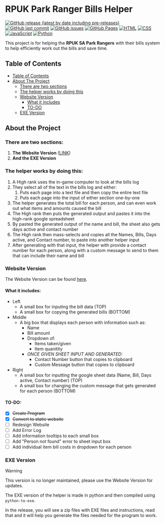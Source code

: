# RPUK Park Ranger Bills Helper

[![GitHub release (latest by date including pre-releases)](https://img.shields.io/github/v/release/KeyErrorFinn/rpuk-park-ranger-bills?include_prereleases)](https://img.shields.io/github/v/release/KeyErrorFinn/rpuk-park-ranger-bills?include_prereleases)
[![GitHub last commit](https://img.shields.io/github/last-commit/KeyErrorFinn/rpuk-park-ranger-bills)](https://img.shields.io/github/last-commit/KeyErrorFinn/rpuk-park-ranger-bills)
[![GitHub issues](https://img.shields.io/github/issues-raw/KeyErrorFinn/rpuk-park-ranger-bills)](https://img.shields.io/github/issues-raw/KeyErrorFinn/rpuk-park-ranger-bills)
[![GitHub Pages](https://img.shields.io/badge/GitHub%20Pages-121013?logo=github&logoColor=white)](#)
[![HTML](https://img.shields.io/badge/HTML-%23E34F26.svg?logo=html5&logoColor=white)](#)
[![CSS](https://img.shields.io/badge/CSS-1572B6?logo=css3&logoColor=fff)](#)
[![JavaScript](https://img.shields.io/badge/JavaScript-F7DF1E?logo=javascript&logoColor=000)](#)
[![Python](https://img.shields.io/badge/Python-3776AB?logo=python&logoColor=fff)](#)


This project is for helping the **RPUK SA Park Rangers** with their bills system to help efficiently work out the bills and save time.
## Table of Contents
- [Table of Contents](#table-of-contents)
- [About The Project](#about-the-project)
  - [There are two sections](#there-are-two-sections)
  - [The helper works by doing this](#the-helper-works-by-doing-this)
  - [Website Version](#website-version)
    - [What it includes](#what-it-includes)
    - [TO-DO](#to-do)
  - [EXE Version](#exe-version-not-maintained)


## About the Project

### There are two sections:
1) **The Website Version** ([LINK](https://keyerrorfinn.github.io/rpuk-park-ranger-bills/))
2) **And the EXE Version**

### The helper works by doing this:
1) A High rank uses the in-game computer to look at the bills log
2) They select all of the text in the bills log and either:
    1) Puts each page into a text file and then copy the entire text file
    2) Puts each page into the input of either section one-by-one
3) The helper generates the total bill for each person, and can even work out what items and amounts caused the bill 
4) The High rank then puts the generated output and pastes it into the high-rank google spreadsheet
5) By pasted the generated output of the name and bill, the sheet also gets days active and contact number
6) The High rank then mass-selects and copies all the Names, Bills, Days active, and Contact number, to paste into another helper input
7) After generating with that input, the helper with provide a contact number for each person, along with a custom message to send to them that can include their name and bill


### Website Version
The Website Version can be found [here](https://keyerrorfinn.github.io/rpuk-park-ranger-bills/).

#### What it includes:
- Left
  - A small box for inputing the bill data (TOP)
  - A small box for copying the generated bills (BOTTOM)
- Middle
  - A big box that displays each person with information such as:
    - Name
    - Bill amount
    - Dropdown of:
      - Items taken/given
      - Item quanitity
    - *ONCE GIVEN SHEET INPUT AND GENERATED:*
      - Contact Number button that copies to clipboard
      - Custom Message button that copies to clipboard 
- Right
  - A small box for inputting the google sheet data (Name, Bill, Days active, Contact number) (TOP)
  - A small box for changing the custom message that gets generated for each person (BOTTOM)

#### TO-DO:
- [x] <s>Create Program</s>
- [x] <s>Convert to static website</s>
- [ ] Redesign Website
- [ ] Add Error Log
- [ ] Add information tooltips to each small box
- [ ] Add "Person not found" error to sheet input box
- [ ] Add individual item bill costs in dropdown for each person

### EXE Version
> [!WARNING]
> This version is no longer maintained, please use the Website Version for updates.

The EXE version of the helper is made in python and then compiled using `python-to-exe`.

In the release, you will see a zip files with EXE files and instructions, read that and it will help you generate the files needed for the program to work.

